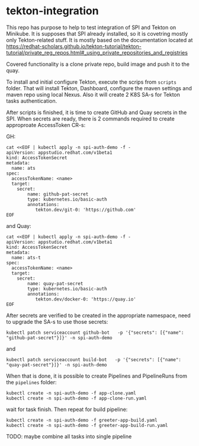 # tekton-integration

This repo has purpose to help to test integration of SPI and Tekton on Minikube.
It is supposes that SPI already installed, so it is covetring mostly only Tekton-related stuff.
It is mostly based on the documentation located at https://redhat-scholars.github.io/tekton-tutorial/tekton-tutorial/private_reg_repos.html#_using_private_repositories_and_registries

Covered functionality is a clone private repo, build image and push it to the quay.

To install and initial configure Tekton, execute the scrips from `scripts` folder. That will install Tekton, Dashboard, configure the maven settings and maven repo using local Nexus. Also it will create 2 K8S SA-s for Tekton tasks authentication.

After scripts is finished, it is time to create GitHub and Quay secrets in the SPI. When secrets are ready, 
there is 2 commands required to create approproate AccessToken CR-s:


GH:

```
cat <<EOF | kubectl apply -n spi-auth-demo -f -
apiVersion: appstudio.redhat.com/v1beta1
kind: AccessTokenSecret
metadata:
  name: ats
spec:
  accessTokenName: <name>
  target:
    secret:
        name: github-pat-secret
        type: kubernetes.io/basic-auth  
        annotations: 
           tekton.dev/git-0: 'https://github.com'
EOF
```


and Quay: 

```
cat <<EOF | kubectl apply -n spi-auth-demo -f -
apiVersion: appstudio.redhat.com/v1beta1
kind: AccessTokenSecret
metadata:
  name: ats-t
spec:
  accessTokenName: <name>
  target:
    secret:
        name: quay-pat-secret
        type: kubernetes.io/basic-auth  
        annotations: 
           tekton.dev/docker-0: 'https://quay.io'
EOF
```


After secrets are verified to be created in the appropriate namespace,
need to upgrade the SA-s to use those secrets:

```
kubectl patch serviceaccount github-bot   -p '{"secrets": [{"name": "github-pat-secret"}]}' -n spi-auth-demo
```

and


```
kubectl patch serviceaccount build-bot   -p '{"secrets": [{"name": "quay-pat-secret"}]}' -n spi-auth-demo
```



When that is done, it is possible to create Pipelines and PipelineRuns from the `pipelines` folder:

```
kubectl create -n spi-auth-demo -f app-clone.yaml
kubectl create -n spi-auth-demo -f app-clone-run.yaml
```

wait for task finish. Then repeat for build pipeline:

```
kubectl create -n spi-auth-demo -f greeter-app-build.yaml
kubectl create -n spi-auth-demo -f greeter-app-build-run.yaml
```



TODO: maybe combine all tasks into single pipeline
